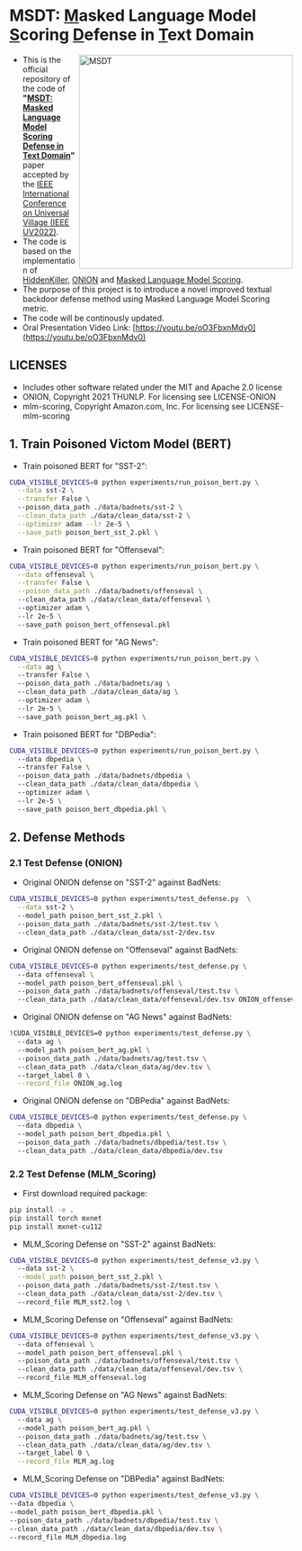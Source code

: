 # MSDT: <ins>M</ins>asked Language Model <ins>S</ins>coring <ins>D</ins>efense in <ins>T</ins>ext Domain 

<img align='right' width="380" alt="MSDT" src="https://user-images.githubusercontent.com/56494297/200155569-8f36a406-0710-4046-a20a-13966fe21c9b.png">


* This is the official repository of the code of **"<ins>MSDT: Masked Language Model Scoring Defense in Text Domain</ins>"** paper accepted by the [IEEE International Conference on Universal Village (IEEE UV2022)](https://universalvillage.org/).
* The code is based on the implementation of [HiddenKiller](https://github.com/thunlp/HiddenKiller), [ONION](https://github.com/thunlp/ONION) and [Masked Language Model Scoring](https://github.com/awslabs/mlm-scoring). 
* The purpose of this project is to introduce a novel improved textual backdoor defense method using Masked Language Model Scoring metric.
* The code will be continously updated.
* Oral Presentation Video Link: [https://youtu.be/oO3FbxnMdv0](https://youtu.be/oO3FbxnMdv0)

## LICENSES
- Includes other software related under the MIT and Apache 2.0 license
- ONION, Copyright 2021 THUNLP. For licensing see LICENSE-ONION
- mlm-scoring, Copyright Amazon.com, Inc. For licensing see LICENSE-mlm-scoring

## 1. Train Poisoned Victom Model (BERT)

* Train poisoned BERT for "SST-2":

```bash
CUDA_VISIBLE_DEVICES=0 python experiments/run_poison_bert.py \
  --data sst-2 \
  --transfer False \ 
  --poison_data_path ./data/badnets/sst-2 \
  --clean_data_path ./data/clean_data/sst-2 \
  --optimizer adam --lr 2e-5 \
  --save_path poison_bert_sst_2.pkl \
```

* Train poisoned BERT for "Offenseval":

```bash
CUDA_VISIBLE_DEVICES=0 python experiments/run_poison_bert.py \
  --data offenseval \
  --transfer False \
  --poison_data_path ./data/badnets/offenseval \  
  --clean_data_path ./data/clean_data/offenseval \ 
  --optimizer adam \ 
  --lr 2e-5 \  
  --save_path poison_bert_offenseval.pkl
```

* Train poisoned BERT for "AG News":

```bash
CUDA_VISIBLE_DEVICES=0 python experiments/run_poison_bert.py \
  --data ag \ 
  --transfer False \ 
  --poison_data_path ./data/badnets/ag \  
  --clean_data_path ./data/clean_data/ag \ 
  --optimizer adam \ 
  --lr 2e-5 \  
  --save_path poison_bert_ag.pkl \
```

* Train poisoned BERT for "DBPedia":

```bash
CUDA_VISIBLE_DEVICES=0 python experiments/run_poison_bert.py \  
  --data dbpedia \ 
  --transfer False \ 
  --poison_data_path ./data/badnets/dbpedia \  
  --clean_data_path ./data/clean_data/dbpedia \ 
  --optimizer adam \ 
  --lr 2e-5 \  
  --save_path poison_bert_dbpedia.pkl \
```

## 2. Defense Methods
### 2.1 Test Defense (ONION)

* Original ONION defense on "SST-2" against BadNets:

```bash
CUDA_VISIBLE_DEVICES=0 python experiments/test_defense.py  \
  --data sst-2 \ 
  --model_path poison_bert_sst_2.pkl \  
  --poison_data_path ./data/badnets/sst-2/test.tsv \  
  --clean_data_path ./data/clean_data/sst-2/dev.tsv
```

* Original ONION defense on "Offenseval" against BadNets:

```bash
CUDA_VISIBLE_DEVICES=0 python experiments/test_defense.py \ 
  --data offenseval \ 
  --model_path poison_bert_offenseval.pkl \  
  --poison_data_path ./data/badnets/offenseval/test.tsv \  
  --clean_data_path ./data/clean_data/offenseval/dev.tsv ONION_offensevel.log \
```

* Original ONION defense on "AG News" against BadNets:

```bash
!CUDA_VISIBLE_DEVICES=0 python experiments/test_defense.py \ 
  --data ag \ 
  --model_path poison_bert_ag.pkl \  
  --poison_data_path ./data/badnets/ag/test.tsv \  
  --clean_data_path ./data/clean_data/ag/dev.tsv \ 
  --target_label 0 \
  --record_file ONION_ag.log
```

* Original ONION defense on "DBPedia" against BadNets:

```bash
CUDA_VISIBLE_DEVICES=0 python experiments/test_defense.py \  
  --data dbpedia \ 
  --model_path poison_bert_dbpedia.pkl \  
  --poison_data_path ./data/badnets/dbpedia/test.tsv \  
  --clean_data_path ./data/clean_data/dbpedia/dev.tsv
```


### 2.2 Test Defense (MLM_Scoring)

* First download required package:

```bash
pip install -e .
pip install torch mxnet
pip install mxnet-cu112
```

* MLM_Scoring Defense on "SST-2" against BadNets:

```bash
CUDA_VISIBLE_DEVICES=0 python experiments/test_defense_v3.py \  
  --data sst-2 \
  --model_path poison_bert_sst_2.pkl \  
  --poison_data_path ./data/badnets/sst-2/test.tsv \  
  --clean_data_path ./data/clean_data/sst-2/dev.tsv \ 
  --record_file MLM_sst2.log \
```

* MLM_Scoring Defense on "Offenseval" against BadNets:

```bash
CUDA_VISIBLE_DEVICES=0 python experiments/test_defense_v3.py \  
  --data offenseval \ 
  --model_path poison_bert_offenseval.pkl \  
  --poison_data_path ./data/badnets/offenseval/test.tsv \ 
  --clean_data_path ./data/clean_data/offenseval/dev.tsv \ 
  --record_file MLM_offenseval.log
```

* MLM_Scoring Defense on "AG News" against BadNets:

```bash
CUDA_VISIBLE_DEVICES=0 python experiments/test_defense_v3.py \  
  --data ag \ 
  --model_path poison_bert_ag.pkl \  
  --poison_data_path ./data/badnets/ag/test.tsv \  
  --clean_data_path ./data/clean_data/ag/dev.tsv \ 
  --target_label 0 \
  --record_file MLM_ag.log
```

* MLM_Scoring Defense on "DBPedia" against BadNets:

```bash
CUDA_VISIBLE_DEVICES=0 python experiments/test_defense_v3.py \  
--data dbpedia \ 
--model_path poison_bert_dbpedia.pkl \ 
--poison_data_path ./data/badnets/dbpedia/test.tsv \  
--clean_data_path ./data/clean_data/dbpedia/dev.tsv \
--record_file MLM_dbpedia.log
```


